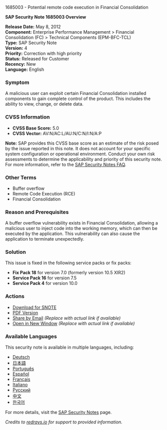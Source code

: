 1685003 - Potential remote code execution in Financial Consolidation

**SAP Security Note 1685003 Overview**

**Release Date:** May 8, 2012  
**Component:** Enterprise Performance Management > Financial Consolidation (FC) > Technical Components (EPM-BFC-TCL)  
**Type:** SAP Security Note  
**Version:** 4  
**Priority:** Correction with high priority  
**Status:** Released for Customer  
**Recency:** New  
**Language:** English

### Symptom
A malicious user can exploit certain Financial Consolidation installed components to gain complete control of the product. This includes the ability to view, change, or delete data.

### CVSS Information
- **CVSS Base Score:** 5.0
- **CVSS Vector:** AV:N/AC:L/AU:N/C:N/I:N/A:P

**Note:** SAP provides this CVSS base score as an estimate of the risk posed by the issue reported in this note. It does not account for your specific system configuration or operational environment. Conduct your own risk assessments to determine the applicability and priority of this security note. For more information, refer to the [SAP Security Notes FAQ](https://me.sap.com/securitynotes/).

### Other Terms
- Buffer overflow
- Remote Code Execution (RCE)
- Financial Consolidation

### Reason and Prerequisites
A buffer overflow vulnerability exists in Financial Consolidation, allowing a malicious user to inject code into the working memory, which can then be executed by the application. This vulnerability can also cause the application to terminate unexpectedly.

### Solution
This issue is fixed in the following service packs or fix packs:
- **Fix Pack 18** for version 7.0 (formerly version 10.5 XIR2)
- **Service Pack 16** for version 7.5
- **Service Pack 4** for version 10.0

### Actions
- [Download for SNOTE](https://notesdownloads.sap.com/note/0040000017390572017)
- [PDF Version](https://userapps.support.sap.com/sap/support/sfm/notes/print/0001685003?language=en-US&token=25EFBE0A6906078EED6D835BA8C3867B)
- [Share by Email](https://me.sap.com/share-email-link) *(Replace with actual link if available)*
- [Open in New Window](https://me.sap.com/open-new-window-link) *(Replace with actual link if available)*

### Available Languages
This security note is available in multiple languages, including:
- [Deutsch](https://me.sap.com/notes/0001685003/D)
- [日本語](https://me.sap.com/notes/0001685003/J)
- [Português](https://me.sap.com/notes/0001685003/P)
- [Español](https://me.sap.com/notes/0001685003/S)
- [Français](https://me.sap.com/notes/0001685003/F)
- [Italiano](https://me.sap.com/notes/0001685003/I)
- [Русский](https://me.sap.com/notes/0001685003/R)
- [中文](https://me.sap.com/notes/0001685003/1)
- [한국어](https://me.sap.com/notes/0001685003/3)

For more details, visit the [SAP Security Notes](https://me.sap.com/securitynotes/) page.

*Credits to [redrays.io](https://redrays.io) for support to provided information.*